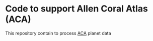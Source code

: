 # **Code to support Allen Coral Atlas (ACA)**

This repository contain to process [ACA](https://allencoralatlas.org/) planet data
